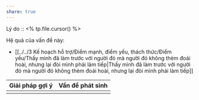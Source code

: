 ```yaml
---
share: true
---
```

Lý do :: <% tp.file.cursor() %>

Hệ quả của vấn đề này:
- [[../../3 Kế hoạch hỗ trợ/Điểm mạnh, điểm yếu, thách thức/Điểm yếu/Thấy mình đã làm trước với người đó mà người đó không thèm đoái hoài, nhưng lại đòi mình phải làm tiếp|Thấy mình đã làm trước với người đó mà người đó không thèm đoái hoài, nhưng lại đòi mình phải làm tiếp]]


| Giải pháp gợi ý | Vấn đề phát sinh |
| --------------- | ---------------- |
|                 |                  |